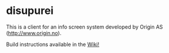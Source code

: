 # disupurei
This is a client for an info screen system developed by Origin AS (http://www.origin.no).

Build instructions available in the [Wiki!](https://github.com/jgilje/disupurei/wiki)

